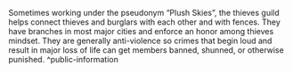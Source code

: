 Sometimes working under the pseudonym “Plush Skies”, the thieves guild helps connect thieves and burglars with each other and with fences. They have branches in most major cities and enforce an honor among thieves mindset. They are generally anti-violence so crimes that begin loud and result in major loss of life can get members banned, shunned, or otherwise punished. ^public-information
